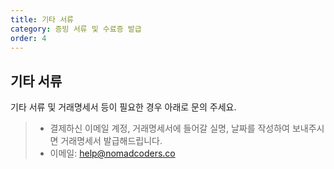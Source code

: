 ```yaml
---
title: 기타 서류
category: 증빙 서류 및 수료증 발급
order: 4
---
```


## 기타 서류
기타 서류 및 거래명세서 등이 필요한 경우 아래로 문의 주세요.
> - 결제하신 이메일 계정, 거래명세서에 들어갈 실명, 날짜를 작성하여 보내주시면 거래명세서 발급해드립니다.
> - 이메일: help@nomadcoders.co
